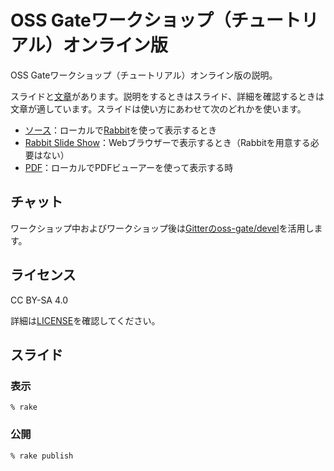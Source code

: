 # OSS Gateワークショップ（チュートリアル）オンライン版

OSS Gateワークショップ（チュートリアル）オンライン版の説明。

スライドと[文章](../scenario.md)があります。説明をするときはスライド、詳細を確認するときは文章が適しています。スライドは使い方にあわせて次のどれかを使います。

  * [ソース](scenario.rab)：ローカルで[Rabbit](http://rabbit-shocker.org/)を使って表示するとき
  * [Rabbit Slide Show](https://slide.rabbit-shocker.org/authors/oss-gate/workshop-tutorial-online/)：Webブラウザーで表示するとき（Rabbitを用意する必要はない）
  * [PDF](https://slide.rabbit-shocker.org/authors/oss-gate/workshop-tutorial-online/scenario.pdf)：ローカルでPDFビューアーを使って表示する時

## チャット

ワークショップ中およびワークショップ後は[Gitterのoss-gate/devel](https://gitter.im/oss-gate/devel)を活用します。

## ライセンス

CC BY-SA 4.0

詳細は[LICENSE](../LICENSE)を確認してください。

## スライド

### 表示

```console
% rake
```

### 公開

```console
% rake publish
```
